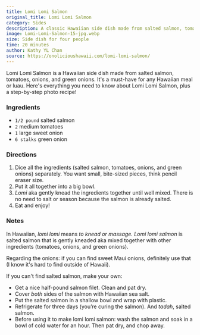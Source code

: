 ```yaml
---
title: Lomi Lomi Salmon
original_title: Lomi Lomi Salmon
category: Sides
description: A classic Hawaiian side dish made from salted salmon, tomatoes, onions, and green onions. A must-have for any proper Hawaiian meal or luau.
image: Lomi-Lomi-Salmon-15-jpg.webp
size: Side dish for four people
time: 20 minutes
author: Kathy YL Chan
source: https://onolicioushawaii.com/lomi-lomi-salmon/
---
```


Lomi Lomi Salmon is a Hawaiian side dish made from salted salmon, tomatoes, onions, and green onions. It's a must-have for any Hawaiian meal or luau. Here's everything you need to know about Lomi Lomi Salmon, plus a step-by-step photo recipe!

### Ingredients

* `1/2 pound` salted salmon
* `2` medium tomatoes
* `1` large sweet onion
* `6 stalks` green onion

### Directions

1. Dice all the ingredients (salted salmon, tomatoes, onions, and green onions) separately. You want small, bite-sized pieces, think pencil eraser size.
2. Put it all together into a big bowl.
3. _Lomi_ aka gently knead the ingredients together until well mixed. There is no need to salt or season because the salmon is already salted.
4. Eat and enjoy!

### Notes

In Hawaiian, _lomi lomi_ means _to knead or massage._ _Lomi lomi salmon_ is salted salmon that is gently kneaded aka mixed together with other ingredients (tomatoes, onions, and green onions).

Regarding the onions: if you can find sweet Maui onions, definitely use that (I know it's hard to find outside of Hawaii).

If you can't find salted salmon, make your own:

- Get a nice half-pound salmon filet. Clean and pat dry.
- Cover _both_ sides of the salmon with Hawaiian sea salt.
- Put the salted salmon in a shallow bowl and wrap with plastic.
- Refrigerate for three days (you’re curing the salmon). And _tadah_, salted salmon.
- Before using it to make lomi lomi salmon: wash the salmon and soak in a bowl of cold water for an hour. Then pat dry, and chop away.
